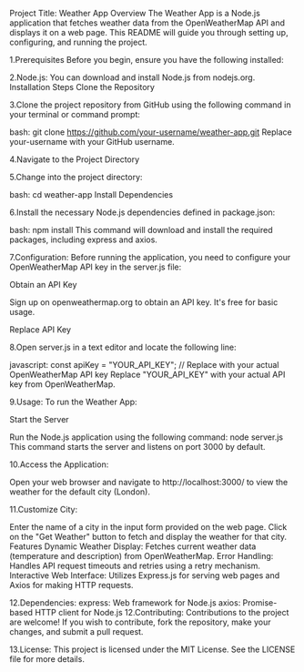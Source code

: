 Project Title: Weather App
Overview
The Weather App is a Node.js application that fetches weather data from the OpenWeatherMap API and displays it on a web page. This README will guide you through setting up, configuring, and running the project.

1.Prerequisites
Before you begin, ensure you have the following installed:

2.Node.js: You can download and install Node.js from nodejs.org.
Installation Steps
Clone the Repository

3.Clone the project repository from GitHub using the following command in your terminal or command prompt:

bash:
git clone https://github.com/your-username/weather-app.git
Replace your-username with your GitHub username.

4.Navigate to the Project Directory

5.Change into the project directory:

bash:
cd weather-app
Install Dependencies

6.Install the necessary Node.js dependencies defined in package.json:

bash:
npm install
This command will download and install the required packages, including express and axios.

7.Configuration:
Before running the application, you need to configure your OpenWeatherMap API key in the server.js file:

Obtain an API Key

Sign up on openweathermap.org to obtain an API key. It's free for basic usage.

Replace API Key

8.Open server.js in a text editor and locate the following line:

javascript:
const apiKey = "YOUR_API_KEY"; // Replace with your actual OpenWeatherMap API key
Replace "YOUR_API_KEY" with your actual API key from OpenWeatherMap.

9.Usage:
To run the Weather App:

Start the Server

Run the Node.js application using the following command:
node server.js
This command starts the server and listens on port 3000 by default.

10.Access the Application:

Open your web browser and navigate to http://localhost:3000/ to view the weather for the default city (London).

11.Customize City:

Enter the name of a city in the input form provided on the web page.
Click on the "Get Weather" button to fetch and display the weather for that city.
Features
Dynamic Weather Display: Fetches current weather data (temperature and description) from OpenWeatherMap.
Error Handling: Handles API request timeouts and retries using a retry mechanism.
Interactive Web Interface: Utilizes Express.js for serving web pages and Axios for making HTTP requests.
 
12.Dependencies:
express: Web framework for Node.js
axios: Promise-based HTTP client for Node.js
12.Contributing:
Contributions to the project are welcome! If you wish to contribute, fork the repository, make your changes, and submit a pull request.

13.License:
This project is licensed under the MIT License. See the LICENSE file for more details.

